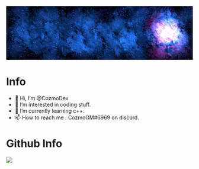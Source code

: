 <img src="logo.png" alt="My cool logo"/>

# Info
- 👋 Hi, I’m @CozmoDev
- 👀 I’m interested in coding stuff.
- 🌱 I’m currently learning c++.
- 📫 How to reach me : CozmoGM#6969 on discord.

# Github Info
![](https://github-profile-summary-cards.vercel.app/api/cards/profile-details?username=cozmodev&theme=monokai)

